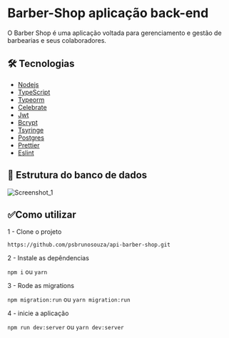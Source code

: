 # Barber-Shop aplicação back-end

 O Barber Shop é uma aplicação voltada para gerenciamento e  gestão de barbearias e seus colaboradores.

## 🛠️ **Tecnologias**

- <a href="https://nodejs.org/en/">Nodejs</a>
- <a href="https://www.typescriptlang.org/">TypeScript</a>
- <a href="https://typeorm.io/#/">Typeorm</a>
- <a href="https://www.npmjs.com/package/celebrate">Celebrate</a>
- <a href="https://jwt.io/">Jwt</a>
- <a href="https://www.npmjs.com/package/bcrypt">Bcrypt</a>
- <a href="https://www.npmjs.com/package/tsyringe">Tsyringe</a>
- <a href="https://www.postgresql.org/">Postgres</a>
- <a href="https://prettier.io/">Prettier</a>
- <a href="https://eslint.org/">Eslint</a>

## 🏁 Estrutura do banco de dados
![Screenshot_1](https://user-images.githubusercontent.com/51887087/143949638-363f2afd-7212-4d03-8190-78101e4c742c.png)
## ✅**Como utilizar**
<p>1 - Clone o projeto</p>
<code>https://github.com/psbrunosouza/api-barber-shop.git</code>
<p>2 - Instale as depêndencias</p>
<code>npm i</code> ou <code>yarn</code>
<p>3 - Rode as migrations</p>
<code>npm migration:run</code> ou <code>yarn migration:run</code>
<p>4 - inicie a aplicação</p>
<code>npm run dev:server</code> ou <code>yarn dev:server</code>
